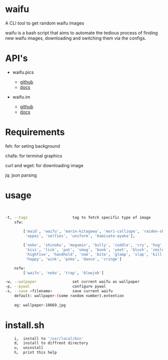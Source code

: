 # waifu
A CLI tool to get random waifu images 

waifu is a bash script that aims to automate the tedious process of finding new waifu images, downloading and switching them via the configs. 

# API's

- waifu.pics
    - [github](https://github.com/Waifu-pics/waifu-api)
    - [docs](https://waifu.pics/docs)

- waifu.im
    - [github](https://github.com/Waifu-im/waifu-docs)  
    - [docs](https://docs.waifu.im/)

# Requirements

feh:            for seting background

chafa:          for terminal graphics

curl and wget:  for downloading image

jq:             json parsing

# usage

```bash


-t, --tags                    tag to fetch specific type of image
    sfw:
        
        ['maid', 'waifu', 'marin-kitagawa', 'mori-calliope', 'raiden-shogun', 
         'oppai', 'selfies', 'uniform', 'kamisato-ayaka'],

        ['neko', 'shinobu', 'megumin', 'bully', 'cuddle', 'cry', 'hug', 'awoo', 
         'kiss', 'lick', 'pat', 'smug', 'bonk', 'yeet', 'blush', 'smile', 'wave', 
         'highfive', 'handhold', 'nom', 'bite', 'glomp', 'slap', 'kill', 'kick', 
         'happy', 'wink', 'poke', 'dance', 'cringe']

    nsfw:
        ['waifu', 'neko', 'trap', 'blowjob']

-w, --walpaper                set current waifu as wallpaper
-p, --pywal                   configure pywal
-s, --save <filename>         save current waifu
    default: wallpaper-(some random number).extention
    
    eg: wallpaper-10669.jpg
```

# install.sh
```bash
    i,	install to '/usr/local/bin'
    d,	install to diffrent directory
    u,	uninstall
    h, 	print this help
```


